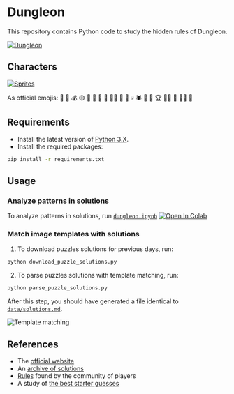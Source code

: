 # Dungleon

This repository contains Python code to study the hidden rules of Dungleon.

[![Dungleon][img-cover]][game]

## Characters

[![Sprites][img-sprites]][img-sprites-original]

As official emojis:
:bow_and_arrow: :bat: :moneybag: :yellow_circle: :dragon_face: :frog: :japanese_goblin: :crown: 🧙‍♀️ :imp: :japanese_ogre: :skull: :spider: :bust_in_silhouette: 🤡 :trophy: :man_farmer: :person_fencing: 🧙‍♂️ :zombie:

## Requirements

- Install the latest version of [Python 3.X][python-download].
- Install the required packages:

```bash
pip install -r requirements.txt
```

## Usage

### Analyze patterns in solutions

To analyze patterns in solutions, run [`dungleon.ipynb`][colab-notebook]
[![Open In Colab][colab-badge]][colab-notebook]

### Match image templates with solutions

1) To download puzzles solutions for previous days, run:

```bash
python download_puzzle_solutions.py 
```

2) To parse puzzles solutions with template matching, run:

```bash
python parse_puzzle_solutions.py
```

After this step, you should have generated a file identical to [`data/solutions.md`][solutions-markdown].

![Template matching][template-matching]

## References

- The [official website][game]
- An [archive of solutions][solutions]
- [Rules][wiki-rules] found by the community of players
- A study of [the best starter guesses][dungleon-starter-guesses]

[python-download]: <https://www.python.org/downloads/>
[game]: <https://www.dungleon.com/>
[solutions]: <https://public.amplenote.com/v9pKb8k54NRetqnjUodLsFKF>
[img-cover]: <https://github.com/woctezuma/dungleon/wiki/img/cover.png>
[img-sprites]: <https://github.com/woctezuma/dungleon/wiki/img/sprites/big.png>
[img-sprites-original]: <https://www.dungleon.com/images/elements/big/sprites.png>
[template-matching]: <https://github.com/woctezuma/dungleon/wiki/img/template_matching.png>
[solutions-markdown]: <data/solutions.md>
[wiki-rules]: <https://github.com/woctezuma/dungleon/wiki/Rules>
[dungleon-starter-guesses]: <https://github.com/woctezuma/dungleon-bot>
[colab-notebook]: <https://colab.research.google.com/github/woctezuma/dungleon/blob/colab/notebook/dungleon.ipynb>
[colab-badge]: <https://colab.research.google.com/assets/colab-badge.svg>
